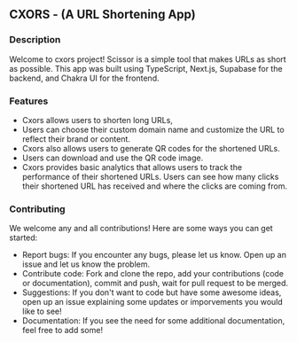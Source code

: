## CXORS - (A URL Shortening App)

### Description

Welcome to cxors project! Scissor is a simple tool that makes URLs as short as possible. This app was built using TypeScript, Next.js, Supabase for the backend, and Chakra UI for the frontend. 

### Features

- Cxors allows users to shorten long URLs, 
- Users can choose their custom domain name and customize the URL to reflect their brand or content. 
- Cxors also allows users to generate QR codes for the shortened URLs. 
- Users can download and use the QR code image.
- Cxors provides basic analytics that allows users to track the performance of their shortened URLs. Users can see how many clicks their shortened URL has received and where the clicks are coming from. 

### Contributing
We welcome any and all contributions! Here are some ways you can get started:

- Report bugs: If you encounter any bugs, please let us know. Open up an issue and let us know the problem.
- Contribute code: Fork and clone the repo, add your contributions (code or documentation), commit and push, wait for pull request to be merged.
- Suggestions: If you don't want to code but have some awesome ideas, open up an issue explaining some updates or imporvements you would like to see!
- Documentation: If you see the need for some additional documentation, feel free to add some!
